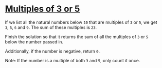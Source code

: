 # [Multiples of 3 or 5](https://www.codewars.com/kata/514b92a657cdc65150000006)

If we list all the natural numbers below `10` that are multiples of `3` or `5`,
we get `3`, `5`, `6` and `9`. The sum of these multiples is `23`.

Finish the solution so that it returns the sum of all the multiples of `3` or `5` below the number passed in.

Additionally, if the number is negative, return `0`.

Note: If the number is a multiple of both `3` and `5`, only count it once.